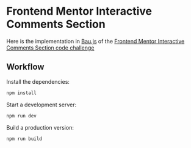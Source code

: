 # Frontend Mentor Interactive Comments Section

Here is the implementation in [Bau.js](https://github.com/grucloud/bau) of the [Frontend Mentor Interactive Comments Section code challenge](https://www.frontendmentor.io/challenges/interactive-comments-section-iG1RugEG9)

## Workflow

Install the dependencies:

```sh
npm install
```

Start a development server:

```sh
npm run dev
```

Build a production version:

```sh
npm run build
```
